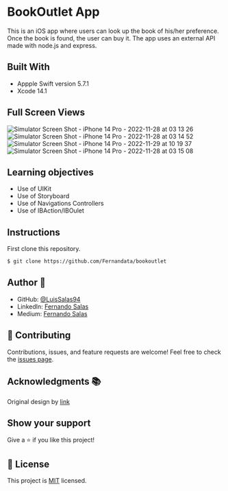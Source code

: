 # BookOutlet App
This is an iOS app where users can look up the book of his/her preference. Once the book is found, the user can buy it. The app uses an external API made with node.js and express.    

## Built With
- Appple Swift version 5.7.1 
- Xcode 14.1


## Full Screen Views
![Simulator Screen Shot - iPhone 14 Pro - 2022-11-28 at 03 13 26](https://user-images.githubusercontent.com/118903655/204226796-fecff76d-8bca-43da-81a7-11640bae5c74.png)
![Simulator Screen Shot - iPhone 14 Pro - 2022-11-28 at 03 14 52](https://user-images.githubusercontent.com/118903655/204227185-a72fec66-19f9-498f-8477-dfb3ed25eb98.png)
![Simulator Screen Shot - iPhone 14 Pro - 2022-11-29 at 10 19 37](https://user-images.githubusercontent.com/118903655/204568997-76515c82-4a95-4649-956b-127f7a62075f.png)
![Simulator Screen Shot - iPhone 14 Pro - 2022-11-28 at 03 15 08](https://user-images.githubusercontent.com/118903655/204227205-7dc1a24a-86db-415e-8595-0ef26fd94f96.png)

  
## Learning objectives

- Use of UIKit
- Use of Storyboard
- Use of Navigations Controllers
- Use of IBAction/IBOulet

## Instructions

First clone this repository.
```bash
$ git clone https://github.com/Fernandata/bookoutlet
```


## Author 👤

- GitHub: [@LuisSalas94](https://github.com/LuisSalas94)
- LinkedIn: [Fernando Salas](https://www.linkedin.com/in/luisfernandosalasgave/)
- Medium: [Fernando Salas](https://medium.com/@luisfernandosalasg)

## 🤝 Contributing

Contributions, issues, and feature requests are welcome!
Feel free to check the [issues page](../../issues/).

## Acknowledgments 📚 
Original design by [link]()

## Show your support
Give a ⭐️ if you like this project!

## 📝 License
This project is [MIT](./MIT.md) licensed.
